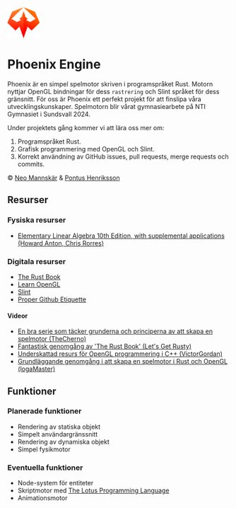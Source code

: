 <img src="./assets/phoenix_logo.svg" height="70px" alt="An image of the Phoenix logo." />

# Phoenix Engine

Phoenix är en simpel spelmotor skriven i programspråket Rust. Motorn nyttjar OpenGL bindningar för dess `rastrering` och Slint språket för dess gränsnitt. För oss är Phoenix ett perfekt projekt för att finslipa våra utvecklingskunskaper. Spelmotorn blir vårat gymnasiearbete på NTI Gymnasiet i Sundsvall 2024.

Under projektets gång kommer vi att lära oss mer om:

1. Programspråket Rust.
2. Grafisk programmering med OpenGL och Slint.
3. Korrekt användning av GitHub issues, pull requests, merge requests och commits.

:copyright: [Neo Mannskär](https://github.com/neomannskar) & [Pontus Henriksson](https://github.com/pontushenriksson)

## Resurser

### Fysiska resurser

- [Elementary Linear Algebra 10th Edition, with supplemental applications (Howard Anton, Chris Rorres)](https://books.google.se/books/about/Elementary_Linear_Algebra_with_Supplemen.html?id=I8GNPgAACAAJ&redir_esc=y)

### Digitala resurser

- [The Rust Book](https://doc.rust-lang.org/book/)
- [Learn OpenGL](https://learnopengl.com/Getting-started/OpenGL)
- [Slint](https://releases.slint.dev/)
- [Proper Github Etiquette](https://betterprogramming.pub/git-workflow-etiquette-f22d96b8b0b8)

#### Videor

- [En bra serie som täcker grunderna och principerna av att skapa en spelmotor (TheCherno)](https://youtube.com/playlist?list=PLlrATfBNZ98dC-V-N3m0Go4deliWHPFwT&si=VCfmACkznrGt7yWt)
- [Fantastisk genomgång av 'The Rust Book' (Let's Get Rusty)](https://youtube.com/playlist?list=PLai5B987bZ9CoVR-QEIN9foz4QCJ0H2Y8&si=6F9_wdnwF-yI-e8B)
- [Underskattad resurs för OpenGL programmering i C++ (VictorGordan)](https://www.youtube.com/@VictorGordan/)
- [Grundläggande genomgång i att skapa en spelmotor i Rust och OpenGL (logaMaster)](https://www.youtube.com/playlist?list=PL6TfJEvHZ7C--kM59vKUwNnh30ngWZKUD)

## Funktioner

### Planerade funktioner

- Rendering av statiska objekt
- Simpelt användargränssnitt
- Rendering av dynamiska objekt
- Simpel fysikmotor

### Eventuella funktioner

- Node-system för entiteter
- Skriptmotor med [The Lotus Programming Language](https://github.com/totem-studios/lotus)
- Animationsmotor
